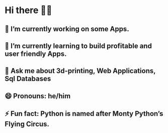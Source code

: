 # Hi there 👋🎸



## 🔭 I’m currently working on some Apps.
## 🌱 I’m currently learning to build profitable and user friendly Apps.
## 💬 Ask me about 3d-printing, Web Applications, Sql Databases
## 😄 Pronouns: he/him
## ⚡ Fun fact: Python is named after Monty Python’s Flying Circus.



